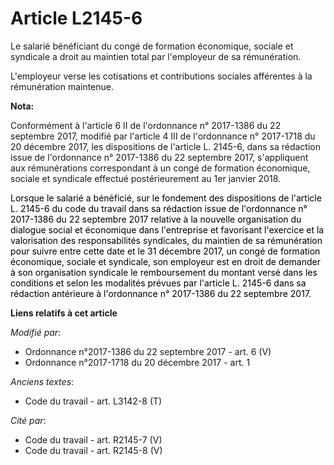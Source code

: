 # Article L2145-6

Le salarié bénéficiant du congé de formation économique, sociale et syndicale a droit au maintien total par l'employeur de sa
rémunération.

L'employeur verse les cotisations et contributions sociales afférentes à la rémunération maintenue.

**Nota:**

Conformément à l'article 6 II de l'ordonnance n° 2017-1386 du 22 septembre 2017, modifié par l'article 4 III de l'ordonnance
n° 2017-1718 du 20 décembre 2017, les dispositions de l'article L. 2145-6, dans sa rédaction issue de l'ordonnance n°
2017-1386 du 22 septembre 2017, s'appliquent aux rémunérations correspondant à un congé de formation économique, sociale et
syndicale effectué postérieurement au 1er janvier 2018.

<font color="#000000">Lorsque le salarié a bénéficié, sur le fondement des dispositions de l'article L. 2145-6 du code du
travail dans sa rédaction issue de l'ordonnance n° 2017-1386 du 22 septembre 2017 relative à la nouvelle organisation du
dialogue social et économique dans l'entreprise et favorisant l'exercice et la valorisation des responsabilités syndicales,
du maintien de sa rémunération pour suivre entre cette date et le 31 décembre 2017, un congé de formation économique, sociale
et syndicale, son employeur est en droit de demander à son organisation syndicale le remboursement du montant versé dans les
conditions et selon les modalités prévues par l'article L. 2145-6 dans sa rédaction antérieure à l'ordonnance n° 2017-1386 du
22 septembre 2017. </font>

**Liens relatifs à cet article**

_Modifié par_:

  - Ordonnance n°2017-1386 du 22 septembre 2017 - art. 6 (V)
  - Ordonnance n°2017-1718 du 20 décembre 2017 - art. 1

_Anciens textes_:

  - Code du travail - art. L3142-8 (T)

_Cité par_:

  - Code du travail - art. R2145-7 (V)
  - Code du travail - art. R2145-8 (V)
